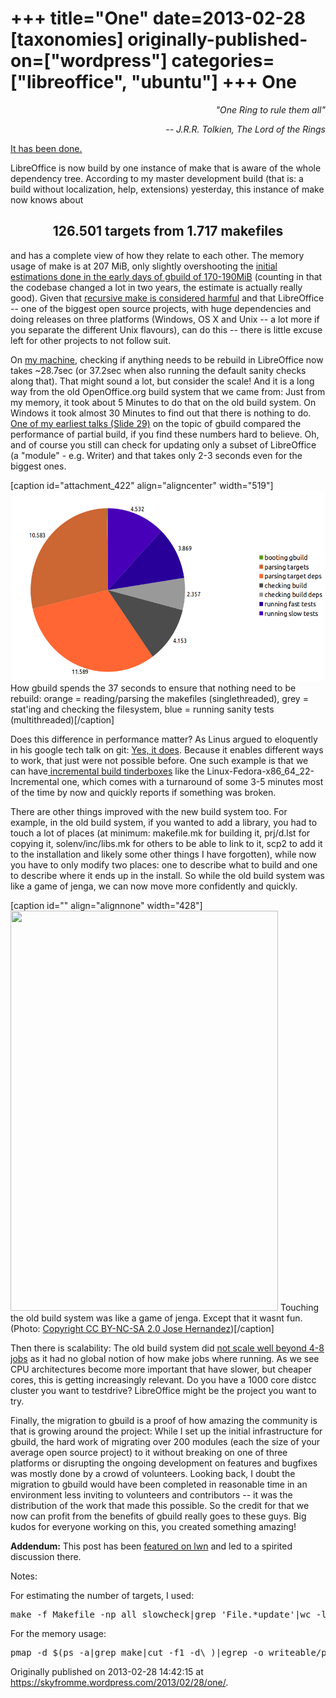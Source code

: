 +++
title="One"
date=2013-02-28
[taxonomies]
originally-published-on=["wordpress"]
categories=["libreoffice", "ubuntu"]
+++
One
===

<p style="text-align:right;"><em>"One Ring to rule them all"</em></p>
<p style="text-align:right;"><em>-- J.R.R. Tolkien, The Lord of the Rings</em></p>
<a href="http://cgit.freedesktop.org/libreoffice/core/commit/?id=2b791f1cc51eaad25bd3464f94231fe4b236fae6">It has been done. </a>

LibreOffice is now build by one instance of make that is aware of the whole dependency tree. According to my master development build (that is: a build without localization, help, extensions) yesterday, this instance of make now knows about
<h2 style="text-align:center;"><strong>126.501 targets from 1.717 makefiles</strong></h2>
and has a complete view of how they relate to each other. The memory usage of make is at 207 MiB, only slightly overshooting the <a href="http://sweetshark.livejournal.com/2011/07/26/">initial estimations done in the early days of gbuild of 170-190MiB</a> (counting in that the codebase changed a lot in two years, the estimate is actually really good). Given that <a href="http://aegis.sourceforge.net/auug97.pdf">recursive make is considered harmful</a> and that LibreOffice -- one of the biggest open source projects, with huge dependencies and doing releases on three platforms (Windows, OS X and Unix -- a lot more if you separate the different Unix flavours), can do this -- there is little excuse left for other projects to not follow suit.

On <a href="http://skyfromme.wordpress.com/2012/11/12/dicke-bertha-online/">my machine</a>, checking if anything needs to be rebuild in LibreOffice now takes ~28.7sec (or 37.2sec when also running the default sanity checks along that). That might sound a lot, but consider the scale! And it is a long way from the old OpenOffice.org build system that we came from: Just from my memory, it took about 5 Minutes to do that on the old build system. On Windows it took almost 30 Minutes to find out that there is nothing to do. <a href="http://wiki.openoffice.org/w/images/0/03/RebootingBuild.odp">One of my earliest talks (Slide 29)</a> on the topic of gbuild compared the performance of partial build, if you find these numbers hard to believe. Oh, and of course you still can check for updating only a subset of LibreOffice (a "module" - e.g. Writer) and that takes only 2-3 seconds even for the biggest ones.

[caption id="attachment_422" align="aligncenter" width="519"]<a href="/static/img/wp/2013/02/gmaketime.png"><img class="size-full wp-image-422" alt="How gbuild spends the 37 seconds to ensure that nothing need to be rebuild: orange = reading the definition of targets (singlethreaded, CPU-bound), grey = stat'ing and checking the filesystem, blue = running sanity tests (multithreaded)" src="/static/img/wp/2013/02/gmaketime.png" width="519" height="304" /></a> How gbuild spends the 37 seconds to ensure that nothing need to be rebuild: orange = reading/parsing the makefiles (singlethreaded), grey = stat'ing and checking the filesystem, blue = running sanity tests (multithreaded)[/caption]

Does this difference in performance matter? As Linus argued to eloquently in his google tech talk on git: <a href="http://www.youtube.com/watch?feature=player_detailpage&amp;v=4XpnKHJAok8#t=2425s">Yes, it does</a>. Because it enables different ways to work, that just were not possible before. One such example is that we can have<a href="http://tinderbox.libreoffice.org/MASTER/status.html"> incremental build tinderboxes</a> like the Linux-Fedora-x86_64_22-Incremental one, which comes with a turnaround of some 3-5 minutes most of the time by now and quickly reports if something was broken.

There are other things improved with the new build system too. For example, in the old build system, if you wanted to add a library, you had to touch a lot of places (at minimum: makefile.mk for building it, prj/d.lst for copying it, solenv/inc/libs.mk for others to be able to link to it, scp2 to add it to the installation and likely some other things I have forgotten), while now you have to only modify two places: one to describe what to build and one to describe where it ends up in the install. So while the old build system was like a game of jenga, we can now move more confidently and quickly.

[caption id="" align="alignnone" width="428"]<img alt="" src="http://farm4.staticflickr.com/3198/2365783075_cde287597c_z.jpg" width="428" height="640" /> Touching the old build system was like a game of jenga. Except that it wasnt fun. (Photo: <a href="http://www.flickr.com/photos/4st4roth/2365783075/sizes/z/in/photostream/">Copyright CC BY-NC-SA 2.0 Jose Hernandez</a>)[/caption]

Then there is scalability: The old build system did <a href="http://wiki.openoffice.org/wiki/Build_Environment_Effort/Scalability">not scale well beyond 4-8 jobs</a> as it had no global notion of how make jobs where running. As we see CPU architectures become more important that have slower, but cheaper cores, this is getting increasingly relevant. Do you have a 1000 core distcc cluster you want to testdrive? LibreOffice might be the project you want to try.

Finally, the migration to gbuild is a proof of how amazing the community is that is growing around the project: While I set up the initial infrastructure for gbuild, the hard work of migrating over 200 modules (each the size of your average open source project) to it without breaking on one of three platforms or disrupting the ongoing development on features and bugfixes was mostly done by a crowd of volunteers. Looking back, I doubt the migration to gbuild would have been completed in reasonable time in an environment less inviting to volunteers and contributors -- it was the distribution of the work that made this possible. So the credit for that we now can profit from the benefits of gbuild really goes to these guys. Big kudos for everyone working on this, you created something amazing!

<strong>Addendum:</strong> This post has been <a href="http://lwn.net/Articles/540550/">featured on lwn</a> and led to a spirited discussion there.

Notes:

For estimating the number of targets, I used:
<pre>make -f Makefile -np all slowcheck|grep 'File.*update'|wc -l</pre>
For the memory usage:
<pre>pmap -d $(ps -a|grep make|cut -f1 -d\ )|egrep -o writeable/private:.[0-9]+K|cut -f 2 -d\</pre>
Originally published on 2013-02-28 14:42:15 at https://skyfromme.wordpress.com/2013/02/28/one/.
